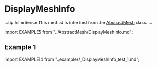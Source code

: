 # DisplayMeshInfo

:::tip Inheritence
This method is inherited from the [AbstractMesh](../AbstractMesh/AbstractMesh_.md) class.
:::

import EXAMPLE5 from "../AbstractMesh/DisplayMeshInfo.md";

<EXAMPLE5 />

## Example 1

import EXAMPLE14 from "./examples/_DisplayMeshInfo_test_1.md";

<EXAMPLE14 />
